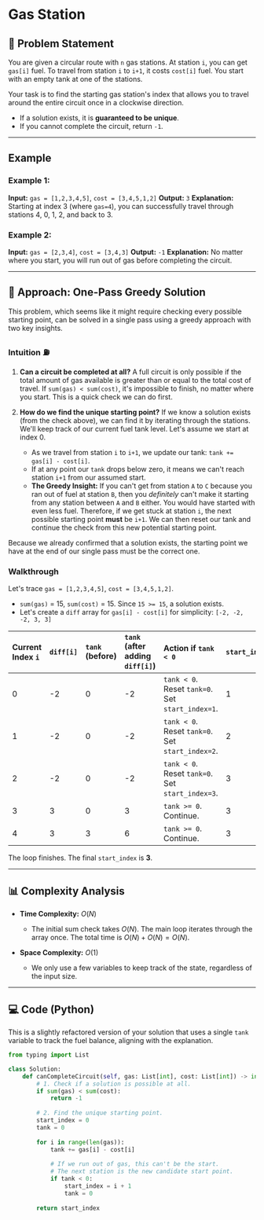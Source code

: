# Gas Station

## 📝 Problem Statement

You are given a circular route with `n` gas stations. At station `i`, you can get `gas[i]` fuel. To travel from station `i` to `i+1`, it costs `cost[i]` fuel. You start with an empty tank at one of the stations.

Your task is to find the starting gas station's index that allows you to travel around the entire circuit once in a clockwise direction.
- If a solution exists, it is **guaranteed to be unique**.
- If you cannot complete the circuit, return `-1`.

---

## Example

### Example 1:
**Input:** `gas = [1,2,3,4,5]`, `cost = [3,4,5,1,2]`
**Output:** `3`
**Explanation:** Starting at index 3 (where `gas=4`), you can successfully travel through stations 4, 0, 1, 2, and back to 3.

### Example 2:
**Input:** `gas = [2,3,4]`, `cost = [3,4,3]`
**Output:** `-1`
**Explanation:** No matter where you start, you will run out of gas before completing the circuit.

---
## 🧠 Approach: One-Pass Greedy Solution

This problem, which seems like it might require checking every possible starting point, can be solved in a single pass using a greedy approach with two key insights.

### Intuition ⛽
1.  **Can a circuit be completed at all?**
    A full circuit is only possible if the total amount of gas available is greater than or equal to the total cost of travel. If `sum(gas) < sum(cost)`, it's impossible to finish, no matter where you start. This is a quick check we can do first.

2.  **How do we find the unique starting point?**
    If we know a solution exists (from the check above), we can find it by iterating through the stations. We'll keep track of our current fuel tank level. Let's assume we start at index 0.
    - As we travel from station `i` to `i+1`, we update our tank: `tank += gas[i] - cost[i]`.
    - If at any point our `tank` drops below zero, it means we can't reach station `i+1` from our assumed start.
    - **The Greedy Insight:** If you can't get from station `A` to `C` because you ran out of fuel at station `B`, then you *definitely* can't make it starting from any station between `A` and `B` either. You would have started with even less fuel. Therefore, if we get stuck at station `i`, the next possible starting point **must** be `i+1`. We can then reset our tank and continue the check from this new potential starting point.

Because we already confirmed that a solution exists, the starting point we have at the end of our single pass must be the correct one.



### Walkthrough
Let's trace `gas = [1,2,3,4,5]`, `cost = [3,4,5,1,2]`.
-   `sum(gas)` = 15, `sum(cost)` = 15. Since `15 >= 15`, a solution exists.
-   Let's create a `diff` array for `gas[i] - cost[i]` for simplicity: `[-2, -2, -2, 3, 3]`

| Current Index `i` | `diff[i]` | `tank` (before) | `tank` (after adding `diff[i]`) | Action if `tank < 0` | `start_index` |
| :--- | :--- | :--- | :--- | :--- | :--- |
| 0 | -2 | 0 | -2 | `tank < 0`. Reset `tank=0`. Set `start_index=1`. | 1 |
| 1 | -2 | 0 | -2 | `tank < 0`. Reset `tank=0`. Set `start_index=2`. | 2 |
| 2 | -2 | 0 | -2 | `tank < 0`. Reset `tank=0`. Set `start_index=3`. | 3 |
| 3 | 3 | 0 | 3 | `tank >= 0`. Continue. | 3 |
| 4 | 3 | 3 | 6 | `tank >= 0`. Continue. | 3 |

The loop finishes. The final `start_index` is **3**.

---

## 📊 Complexity Analysis

* **Time Complexity:** $O(N)$
    * The initial sum check takes $O(N)$. The main loop iterates through the array once. The total time is $O(N) + O(N) = O(N)$.

* **Space Complexity:** $O(1)$
    * We only use a few variables to keep track of the state, regardless of the input size.

---

## 💻 Code (Python)

This is a slightly refactored version of your solution that uses a single `tank` variable to track the fuel balance, aligning with the explanation.

```python
from typing import List

class Solution:
    def canCompleteCircuit(self, gas: List[int], cost: List[int]) -> int:
        # 1. Check if a solution is possible at all.
        if sum(gas) < sum(cost):
            return -1
        
        # 2. Find the unique starting point.
        start_index = 0
        tank = 0
        
        for i in range(len(gas)):
            tank += gas[i] - cost[i]
            
            # If we run out of gas, this can't be the start.
            # The next station is the new candidate start point.
            if tank < 0:
                start_index = i + 1
                tank = 0
                
        return start_index
```
